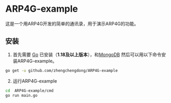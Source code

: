 # ARP4G-example
这是一个用ARP4G开发的简单的通讯录，用于演示ARP4G的功能。

## 安装

1. 首先需要 [Go](https://golang.org/) 已安装（**1.18及以上版本**），和[MongoDB](https://www.mongodb.com/try/download/community) 然后可以用以下命令安装ARP4G-example。

```sh
go get -u github.com/zhengchengdong/ARP4G-example
```

2. 运行ARP4G-example
```sh
cd  ARP4G-example/cmd
go run main.go
```
